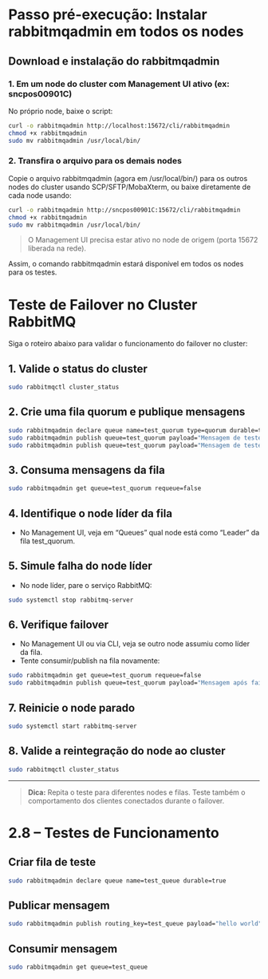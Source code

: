 # Passo pré-execução: Instalar rabbitmqadmin em todos os nodes

## Download e instalação do rabbitmqadmin


### 1. Em um node do cluster com Management UI ativo (ex: sncpos00901C)
No próprio node, baixe o script:
```bash
curl -o rabbitmqadmin http://localhost:15672/cli/rabbitmqadmin
chmod +x rabbitmqadmin
sudo mv rabbitmqadmin /usr/local/bin/
```


### 2. Transfira o arquivo para os demais nodes
Copie o arquivo rabbitmqadmin (agora em /usr/local/bin/) para os outros nodes do cluster usando SCP/SFTP/MobaXterm, ou baixe diretamente de cada node usando:
```bash
curl -o rabbitmqadmin http://sncpos00901C:15672/cli/rabbitmqadmin
chmod +x rabbitmqadmin
sudo mv rabbitmqadmin /usr/local/bin/
```

> O Management UI precisa estar ativo no node de origem (porta 15672 liberada na rede).

Assim, o comando rabbitmqadmin estará disponível em todos os nodes para os testes.
# Teste de Failover no Cluster RabbitMQ

Siga o roteiro abaixo para validar o funcionamento do failover no cluster:

## 1. Valide o status do cluster
```bash
sudo rabbitmqctl cluster_status
```

## 2. Crie uma fila quorum e publique mensagens
```bash
sudo rabbitmqadmin declare queue name=test_quorum type=quorum durable=true
sudo rabbitmqadmin publish queue=test_quorum payload="Mensagem de teste 1"
sudo rabbitmqadmin publish queue=test_quorum payload="Mensagem de teste 2"
```

## 3. Consuma mensagens da fila
```bash
sudo rabbitmqadmin get queue=test_quorum requeue=false
```

## 4. Identifique o node líder da fila
- No Management UI, veja em “Queues” qual node está como “Leader” da fila test_quorum.

## 5. Simule falha do node líder
- No node líder, pare o serviço RabbitMQ:
```bash
sudo systemctl stop rabbitmq-server
```

## 6. Verifique failover
- No Management UI ou via CLI, veja se outro node assumiu como líder da fila.
- Tente consumir/publish na fila novamente:
```bash
sudo rabbitmqadmin get queue=test_quorum requeue=false
sudo rabbitmqadmin publish queue=test_quorum payload="Mensagem após failover"
```

## 7. Reinicie o node parado
```bash
sudo systemctl start rabbitmq-server
```

## 8. Valide a reintegração do node ao cluster
```bash
sudo rabbitmqctl cluster_status
```

---

> **Dica:** Repita o teste para diferentes nodes e filas. Teste também o comportamento dos clientes conectados durante o failover.
# 2.8 – Testes de Funcionamento

## Criar fila de teste
```bash
sudo rabbitmqadmin declare queue name=test_queue durable=true
```

## Publicar mensagem
```bash
sudo rabbitmqadmin publish routing_key=test_queue payload="hello world"
```

## Consumir mensagem
```bash
sudo rabbitmqadmin get queue=test_queue
```
